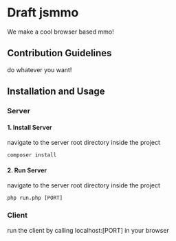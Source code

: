 # Draft jsmmo
We make a cool browser based mmo!

## Contribution Guidelines
do whatever you want!

## Installation and Usage

### Server

#### 1. Install Server
navigate to the server root directory inside the project

```
composer install
```

#### 2. Run Server
navigate to the server root directory inside the project

```
php run.php [PORT]
```

### Client

run the client by calling localhost:[PORT] in your browser